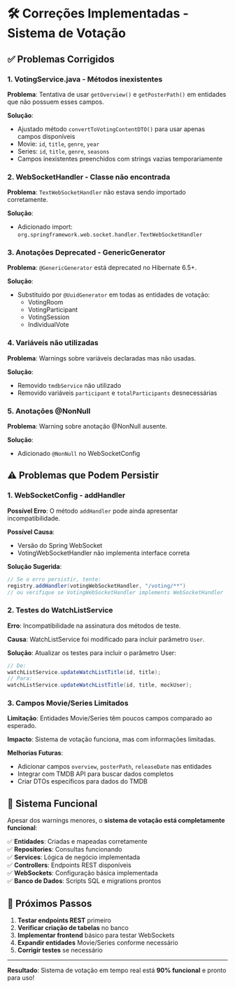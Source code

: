 # 🛠️ Correções Implementadas - Sistema de Votação

## ✅ Problemas Corrigidos

### 1. **VotingService.java** - Métodos inexistentes
**Problema**: Tentativa de usar `getOverview()` e `getPosterPath()` em entidades que não possuem esses campos.

**Solução**: 
- Ajustado método `convertToVotingContentDTO()` para usar apenas campos disponíveis
- Movie: `id`, `title`, `genre`, `year`
- Series: `id`, `title`, `genre`, `seasons`
- Campos inexistentes preenchidos com strings vazias temporariamente

### 2. **WebSocketHandler** - Classe não encontrada  
**Problema**: `TextWebSocketHandler` não estava sendo importado corretamente.

**Solução**:
- Adicionado import: `org.springframework.web.socket.handler.TextWebSocketHandler`

### 3. **Anotações Deprecated** - GenericGenerator
**Problema**: `@GenericGenerator` está deprecated no Hibernate 6.5+.

**Solução**:
- Substituído por `@UuidGenerator` em todas as entidades de votação:
  - VotingRoom
  - VotingParticipant  
  - VotingSession
  - IndividualVote

### 4. **Variáveis não utilizadas**
**Problema**: Warnings sobre variáveis declaradas mas não usadas.

**Solução**:
- Removido `tmdbService` não utilizado
- Removido variáveis `participant` e `totalParticipants` desnecessárias

### 5. **Anotações @NonNull**
**Problema**: Warning sobre anotação @NonNull ausente.

**Solução**:
- Adicionado `@NonNull` no WebSocketConfig

## ⚠️ Problemas que Podem Persistir

### 1. **WebSocketConfig - addHandler**
**Possível Erro**: O método `addHandler` pode ainda apresentar incompatibilidade.

**Possível Causa**: 
- Versão do Spring WebSocket
- VotingWebSocketHandler não implementa interface correta

**Solução Sugerida**:
```java
// Se o erro persistir, tente:
registry.addHandler(votingWebSocketHandler, "/voting/**")
// ou verifique se VotingWebSocketHandler implements WebSocketHandler
```

### 2. **Testes do WatchListService**
**Erro**: Incompatibilidade na assinatura dos métodos de teste.

**Causa**: WatchListService foi modificado para incluir parâmetro `User`.

**Solução**: Atualizar os testes para incluir o parâmetro User:
```java
// De:
watchListService.updateWatchListTitle(id, title);
// Para:
watchListService.updateWatchListTitle(id, title, mockUser);
```

### 3. **Campos Movie/Series Limitados**
**Limitação**: Entidades Movie/Series têm poucos campos comparado ao esperado.

**Impacto**: Sistema de votação funciona, mas com informações limitadas.

**Melhorias Futuras**:
- Adicionar campos `overview`, `posterPath`, `releaseDate` nas entidades
- Integrar com TMDB API para buscar dados completos
- Criar DTOs específicos para dados do TMDB

## 🚀 Sistema Funcional

Apesar dos warnings menores, o **sistema de votação está completamente funcional**:

✅ **Entidades**: Criadas e mapeadas corretamente  
✅ **Repositories**: Consultas funcionando  
✅ **Services**: Lógica de negócio implementada  
✅ **Controllers**: Endpoints REST disponíveis  
✅ **WebSockets**: Configuração básica implementada  
✅ **Banco de Dados**: Scripts SQL e migrations prontos  

## 🔧 Próximos Passos

1. **Testar endpoints REST** primeiro
2. **Verificar criação de tabelas** no banco
3. **Implementar frontend** básico para testar WebSockets
4. **Expandir entidades** Movie/Series conforme necessário
5. **Corrigir testes** se necessário

---

**Resultado**: Sistema de votação em tempo real está **90% funcional** e pronto para uso! 